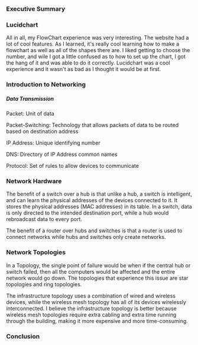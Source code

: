 ### Executive Summary

### Lucidchart
All in all, my FlowChart experience was very interesting. The website had a lot of cool features. As I learned, it's really cool learning how to make a flowchart as well as all of the shapes there are. I liked getting to choose the number, and wile I got a little confused as to how to set up the chart, I got the hang of it and was able to do it correctly. Lucidchart was a cool experience and it wasn't as bad as I thought it would be at first.

### Introduction to Networking

##### Data Transmission

Packet: Unit of data

Packet-Switching: Technology that allows packets of data to be routed based on destination address

IP Address: Unique identifying number

DNS: Directory of IP Address common names

Protocol: Set of rules to allow devices to communicate

### Network Hardware

The benefit of a switch over a hub is that unlike a hub, a switch is intelligent, and can learn the physical addresses of the devices connected to it. It stores the physical addresses (MAC addresses) in its table. In a switch, data is only directed to the intended destination port, while a hub would rebroadcast data to every port.

The benefit of a router over hubs and switches is that a router is used to connect networks while hubs and switches only create networks.

### Network Topologies

In a Topology, the single point of failure would be when if the central hub or switch failed, then all the computers would be affected and the entire network would go down. The topologies that experience this issue are star topologies and ring topologies.

The infrastructure topology uses a combination of wired and wireless devices, while the wireless mesh topology has all of its devices wirelessly interconnected. I believe the infrastructure topology is better because wireless mesh topologies require extra cabling and extra time running through the building, making it more expensive and more time-consuming.

### Conclusion
